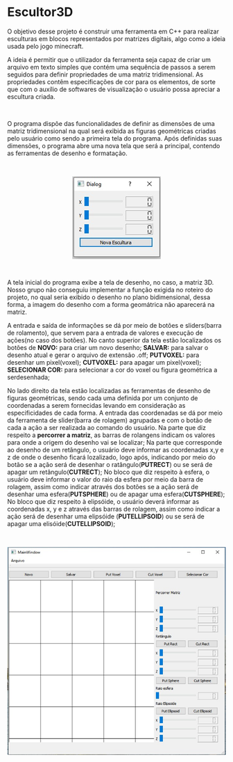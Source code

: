 # Escultor3D

<p>O objetivo desse projeto é construir uma ferramenta em C++ para realizar esculturas em blocos representados por matrizes digitais, algo como a ideia usada pelo jogo minecraft. </p>
<p>A ideia é permitir que o utilizador da ferramenta seja capaz de criar um arquivo em texto simples que contém uma sequência de passos a serem seguidos para definir propriedades de uma matriz tridimensional. As propriedades contêm especificações de cor para os elementos, de sorte que com o auxílio de softwares de visualização o usuário possa apreciar a escultura criada.</p>
<br>
<p>O programa dispõe das funcionalidades de definir as dimensões de uma matriz tridimensional na qual será exibida as figuras geométricas criadas pelo usuário como sendo a primeira tela do programa. Após definidas suas dimensões, o programa abre uma nova tela que será a principal, contendo as ferramentas de desenho e formatação.</p>
<br><p align = "center">
<img src="https://raw.githubusercontent.com/thuize/Escultor3D/feature-readme/imagens/dialog1.jpeg?token=AC7QGUW7ARMB7KE2IULHRE25DQNU4" align = "center"></p><br>
<p>A tela inicial do programa exibe a tela de desenho, no caso, a matriz 3D. Nosso grupo não conseguiu implementar a função exigida no roteiro do projeto, no qual seria exibido o desenho no plano bidimensional, dessa forma, a imagem do desenho com a forma geomátrica não aparecerá na matriz. </p>
<p>A entrada e saída de informações se dá por meio de botões e sliders(barra de rolamento), que servem para a entrada de valores e execução de ações(no caso dos botões). No canto superior da tela estão localizados os botões de <b>NOVO:</b> para criar um novo desenho; <b>SALVAR:</b> para salvar o desenho atual e gerar o arquivo de extensão .off; <b>PUTVOXEL:</b> para desenhar um pixel(voxel); <b>CUTVOXEL:</b> para apagar um pixel(voxel); <b>SELECIONAR COR:</b> para selecionar a cor do voxel ou figura geométrica a serdesenhada;</p>
<p>No lado direito da tela estão localizadas as ferramentas de desenho de figuras geométricas, sendo cada uma definida por um conjunto de coordenadas a serem fornecidas levando em consideração as especificidades de cada forma. A entrada das coordenadas se dá por meio da ferramenta de slider(barra de rolagem) agrupadas e com o botão de cada a ação a ser realizada ao comando do usuário. Na parte que diz respeito a <b>percorrer a matriz</b>, as barras de rolangens indicam os valores para onde a origem do desenho vai se localizar; Na parte que corresponde ao desenho de um retângulo, o usuário deve informar as coordenadas x,y e z de onde o desenho ficará lozalizado, logo após, indicando por meio do botão se a ação será de desenhar o ratângulo(<b>PUTRECT</b>) ou se será de apagar um retângulo(<b>CUTRECT</b>); No bloco que diz respeito à esfera, o usuário deve informar o valor do raio da esfera por meio da barra de rolagem, assim como indicar através dos botões se a ação será de desenhar uma esfera(<b>PUTSPHERE</b>) ou de apagar uma esfera(<b>CUTSPHERE</b>); No bloco que diz respeito à elipsóide, o usuário deverá informar as coordenadas x, y e z através das barras de rolagem, assim como indicar a ação será de desenhar uma elipsóide (<b>PUTELLIPSOID</b>) ou se será de apagar uma elisóide(<b>CUTELLIPSOID</b>);</p>
<br>
<p align = "center"><img src="https://raw.githubusercontent.com/thuize/Escultor3D/feature-readme/imagens/principal.jpeg?token=AC7QGUXJBC3QL6N5WYXJFBS5DQOXY"></p>
